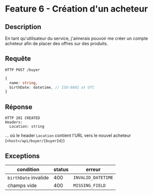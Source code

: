 # Feature 6 - Création d'un acheteur

## Description

En tant qu'utilisateur du service, j'aimerais pouvoir me créer un compte acheteur afin de placer des offres sur des produits.

## Requête

`HTTP POST /buyer`

```ts
{
  name: string,
  birthDate: datetime, // ISO-8601 at UTC
}
```

## Réponse

```
HTTP 201 CREATED
Headers:
  Location: string
```

... où le header `Location` contient l'URL vers le nouvel acheteur (`<host>/api/buyer/{buyerId}`)

## Exceptions

| condition            | status | erreur             |
| -------------------- | ------ | ------------------ |
| `birthDate` invalide | 400    | `INVALID_DATETIME` |
| champs vide          | 400    | `MISSING_FIELD`    |
